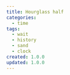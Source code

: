 ```yaml
---
title: Hourglass half
categories:
  - time
tags:
  - wait
  - history
  - sand
  - clock
created: 1.0.0
updated: 1.0.0
---
```

